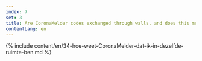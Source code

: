 ```yaml
---
index: 7
set: 3
title: Are CoronaMelder codes exchanged through walls, and does this mean I can get a notification? 
contentLang: en
---
```

{% include content/en/34-hoe-weet-CoronaMelder-dat-ik-in-dezelfde-ruimte-ben.md %}
